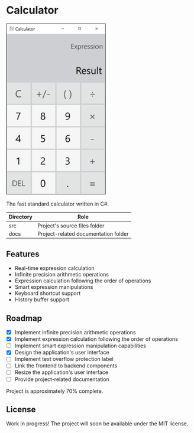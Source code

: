 # Calculator

<img width = 269 height = 463 src = "Calculator.png"></img>

The fast standard calculator written in C#.

Directory | Role
----------|-----
src       | Project's source files folder
docs      | Project-related documentation folder

## Features

* Real-time expression calculation
* Infinite precision arithmetic operations
* Expression calculation following the order of operations
* Smart expression manipulations
* Keyboard shortcut support
* History buffer support

## Roadmap

- [X] Implement infinite precision arithmetic operations
- [X] Implement expression calculation following the order of operations
- [ ] Implement smart expression manipulation capabilities
- [X] Design the application's user interface
- [ ] Implement text overflow protection label
- [ ] Link the frontend to backend components
- [ ] Resize the application's user interface
- [ ] Provide project-related documentation

Project is approximately 70% complete.

## License

Work in progress! The project will soon be available under the MIT license.
